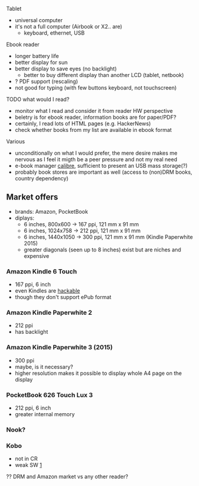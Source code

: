 Tablet
* universal computer
* it's not a full computer (Airbook or X2.. are)
  * keyboard, ethernet, USB

Ebook reader
* longer battery life
* better display for sun
* better display to save eyes (no backlight)
  * better to buy different display than another LCD (tablet, netbook)
* ? PDF support (rescaling)
* not good for typing (with few buttons keyboard, not touchscreen)

TODO what would I read?
* monitor what I read and consider it from reader HW perspective
* beletry is for ebook reader, information books are for paper/PDF?
* certainly, I read lots of HTML pages (e.g. HackerNews)
* check whether books from my list are available in ebook format

Various
* unconditionally on what I would prefer, the mere desire makes me nervous as I
  feel it migth be a peer pressure and not my real need
* e-book manager [calibre][2], sufficient to present an USB mass storage(?)
* probably book stores are important as well (access to (non)DRM books, country
  dependency)

## Market offers

 * brands: Amazon, PocketBook
 * diplays:
   * 6 inches, 800x600 -> 167 ppi, 121 mm x 91 mm
   * 6 inches, 1024x758 -> 212 ppi, 121 mm x 91 mm
   * 6 inches, 1440x1050 -> 300 ppi, 121 mm x 91 mm (Kindle Paperwhite 2015)	
   * greater diagonals (seen up to 8 inches) exist but are niches and expensive

### Amazon Kindle 6 Touch
 * 167 ppi, 6 inch
 * even Kindles are [hackable][3]
 * though they don't support ePub format

### Amazon Kindle Paperwhite 2
  * 212 ppi
  * has backlight

### Amazon Kindle Paperwhite 3 (2015)
  * 300 ppi
  * maybe, is it necessary?
  * higher resolution makes it possible to display whole A4 page on the display

### PocketBook 626 Touch Lux 3
 * 212 ppi, 6 inch
 * greater internal memory

### Nook?
  
### Kobo
  * not in CR
  * weak SW [1]

?? DRM and Amazon market vs any other reader?

[1]: http://www.root.cz/clanky/recenze-ctecky-kobo-glo-neznamy-ma-co-nabidnout/
[2]: http://calibre-ebook.com/
[3]: http://wiki.mobileread.com/wiki/Kindle_Hacks_Information#Hacking_the_Device

